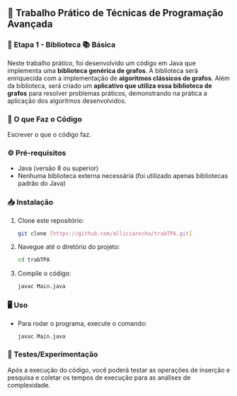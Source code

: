 ## 🚀 Trabalho Prático de Técnicas de Programação Avançada
### 🧩 Etapa 1 - Biblioteca 📚 Básica
Neste trabalho prático, foi desenvolvido um código em Java que implementa uma **biblioteca genérica de grafos**. A biblioteca será enriquecida com a implementação de **algoritmos clássicos de grafos**. Além da biblioteca, será criado um **aplicativo que utiliza essa biblioteca de grafos** para resolver problemas práticos, demonstrando na prática a aplicação dos algoritmos desenvolvidos.
### 📂 O que Faz o Código
Escrever o que o código faz. 
### ⚙️ Pré-requisitos
- Java (versão 8 ou superior)
- Nenhuma biblioteca externa necessária (foi utilizado apenas bibliotecas padrão do Java)
### 📥 Instalação
1. Clone este repositório:
   ```bash
   git clone [https://github.com/alliciarocha/trabTPA.git]
2. Navegue até o diretório do projeto:
   ```bash
   cd trabTPA
3. Compile o código:
   ```bash
   javac Main.java
### 🖥️ Uso
- Para rodar o programa, execute o comando: 
   ```bash
   javac Main.java
### 🧪 Testes/Experimentação
Após a execução do código, você poderá testar as operações de inserção e pesquisa e coletar os tempos de execução para as análises de complexidade.
